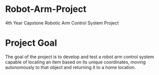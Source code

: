 # Robot-Arm-Project
4th Year Capstone Robotic Arm Control System Project

# Project Goal
The goal of the project is to develop and test a robot arm control system capable of locating an item 
based on its unique coordinates, moving autonomously to that object and returning it to a home location.
